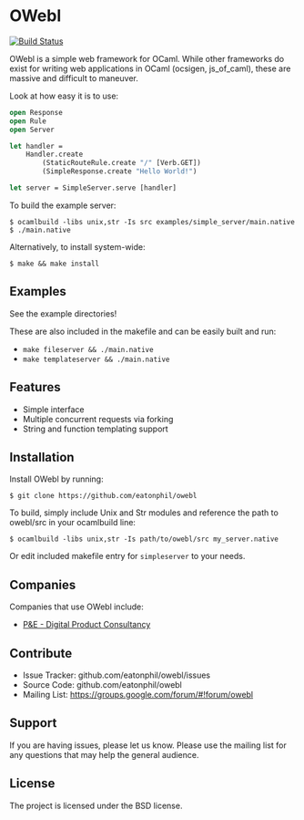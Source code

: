 OWebl
====

[![Build Status](https://travis-ci.org/eatonphil/owebl.svg?branch=master)](https://travis-ci.org/eatonphil/owebl/)


OWebl is a simple web framework for OCaml. While other frameworks do exist
for writing web applications in OCaml (ocsigen, js_of_caml), these are
massive and difficult to maneuver.

Look at how easy it is to use:

```ocaml
open Response
open Rule
open Server

let handler =
    Handler.create
        (StaticRouteRule.create "/" [Verb.GET])
        (SimpleResponse.create "Hello World!")

let server = SimpleServer.serve [handler]
```

To build the example server:

```
$ ocamlbuild -libs unix,str -Is src examples/simple_server/main.native
$ ./main.native
```

Alternatively, to install system-wide:

```
$ make && make install
```

Examples
--------

See the example directories!

These are also included in the makefile and can be easily built and run:

  * `make fileserver && ./main.native`
  * `make templateserver && ./main.native`

Features
--------

- Simple interface
- Multiple concurrent requests via forking
- String and function templating support

Installation
------------

Install OWebl by running:

    $ git clone https://github.com/eatonphil/owebl

To build, simply include Unix and Str modules and reference the path
to owebl/src in your ocamlbuild line:

    $ ocamlbuild -libs unix,str -Is path/to/owebl/src my_server.native

Or edit included makefile entry for `simpleserver` to your needs.

Companies
---------

Companies that use OWebl include:

- [P&E - Digital Product Consultancy](https://parkandeaton.com)


Contribute
----------

- Issue Tracker: github.com/eatonphil/owebl/issues
- Source Code: github.com/eatonphil/owebl
- Mailing List: https://groups.google.com/forum/#!forum/owebl

Support
-------

If you are having issues, please let us know. Please use the mailing list for any questions that may help the general audience.

License
-------

The project is licensed under the BSD license.
